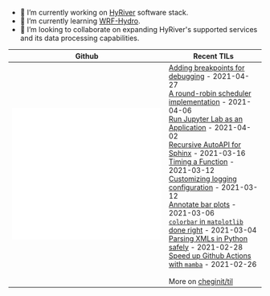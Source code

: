 - 🔭 I’m currently working on [HyRiver](https://github.com/cheginit/HyRiver) software stack.
- 🌱 I’m currently learning [WRF-Hydro](https://github.com/NCAR/wrf_hydro_nwm_public).
- 👯 I’m looking to collaborate on expanding HyRiver's supported services and its data processing capabilities.

Github | Recent TILs
------- | ---
![Metrics](https://github.com/cheginit/cheginit/blob/main/github-metrics.svg) | <!-- tils starts -->[Adding breakpoints for debugging](https://github.com/cheginit/til/blob/main/python/debugging.md) - 2021-04-27<br>[A round-robin scheduler implementation](https://github.com/cheginit/til/blob/main/python/rr.md) - 2021-04-06<br>[Run Jupyter Lab as an Application](https://github.com/cheginit/til/blob/main/jupyter/app.md) - 2021-04-02<br>[Recursive AutoAPI for Sphinx](https://github.com/cheginit/til/blob/main/python/autoapi.md) - 2021-03-16<br>[Timing a Function](https://github.com/cheginit/til/blob/main/python/timer.md) - 2021-03-12<br>[Customizing logging configuration](https://github.com/cheginit/til/blob/main/python/logging.md) - 2021-03-12<br>[Annotate bar plots](https://github.com/cheginit/til/blob/main/python/barplot.md) - 2021-03-06<br>[`colorbar` in `matplotlib` done right](https://github.com/cheginit/til/blob/main/python/colorbar.md) - 2021-03-04<br>[Parsing XMLs in Python safely](https://github.com/cheginit/til/blob/main/python/xlm_parse.md) - 2021-02-28<br>[Speed up Github Actions with `mamba`](https://github.com/cheginit/til/blob/main/github_actions/mamba.md) - 2021-02-26<!-- tils ends --><br><br>More on [cheginit/til](https://github.com/cheginit/til)
